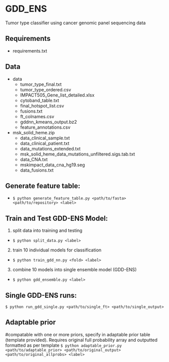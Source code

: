# GDD_ENS
Tumor type classifier using cancer genomic panel sequencing data
## Requirements
- requirements.txt
## Data
- data
  - tumor_type_final.txt
  - tumor_type_ordered.csv
  - IMPACT505_Gene_list_detailed.xlsx
  - cytoband_table.txt
  - final_hotspot_list.csv
  - fusions.txt
  - ft_colnames.csv
  - gddnn_kmeans_output.bz2
  - feature_annotations.csv
- msk_solid_heme.zip
  - data_clinical_sample.txt
  - data_clinical_patient.txt
  - data_mutations_extended.txt
  - msk_solid_heme_data_mutations_unfiltered.sigs.tab.txt
  - data_CNA.txt
  - mskimpact_data_cna_hg19.seg
  - data_fusions.txt

## Generate feature table: 
- `$ python generate_feature_table.py <path/to/fasta> <path/to/repository> <label>`

## Train and Test GDD-ENS Model: 
1. split data into training and testing
- `$ python split_data.py <label>`
2. train 10 individual models for classification
- `$ python train_gdd_nn.py <fold> <label>`
3. combine 10 models into single ensemble model (GDD-ENS)
- `$ python gdd_ensemble.py <label>`

## Single GDD-ENS runs: 
`$ python run_gdd_single.py <path/to/single_ft> <path/to/single_output>`

## Adaptable prior
#compatable with one or more priors, specify in adaptable prior table (template provided). Requires original full probability array and outputted formatted as per template
`$ python adaptable_prior.py <path/to/adaptable_prior> <path/to/original_output> <path/to/original_allprobs> <label>`

